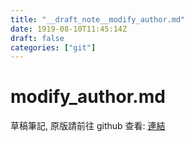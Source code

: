 ```yaml
---
title: "__draft_note__modify_author.md"
date: 1919-08-10T11:45:14Z
draft: false
categories: ["git"]
---
```


# modify_author.md

草稿筆記, 原版請前往 github 查看: [連結](https://github.com/tinghaolai/just-random-note/blob/master/git/modify_author.md)